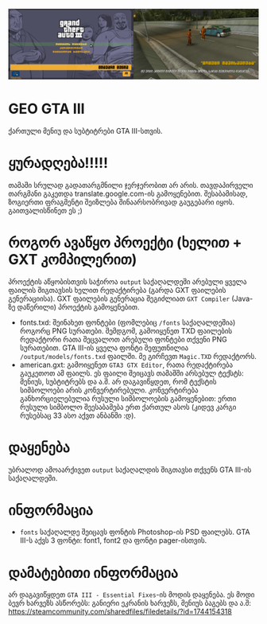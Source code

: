 ![Screenshots](screenshots/screenshots_12.png)

# GEO GTA III
ქართული მენიუ და სუბტიტრები GTA III-სთვის.

# ყურადღება!!!!!
თამაში სრულად გადათარგმნილი ჯერჯერობით არ არის. თავდაპირველი თარგმანი გაკეთდა translate.google.com-ის გამოყენებით. შესაბამისად, ზოგიერთი ფრაგმენტი შეიზლება შინაარსობრივად გაუგებარი იყოს. გაითვალისწინეთ ეს ;)

# როგორ ავაწყო პროექტი (ხელით + GXT კომპილერით)
პროექტის აწყობისთვის საჭიროა `output` საქაღალდეში არებული ყველა ფაილის შიგთავსის ხელით რედაქტირება (გარდა GXT ფაილების გენერაციისა). GXT ფაილების გენერაცია შეგიძლიათ `GXT Compiler` (Java-ზე დაწერილი) პროექტის გამოყენებით.

* fonts.txd: შეინახეთ ფონტები (ფომლებიც `/fonts` საქაღალდეშია) როგორც PNG სურათები. შემდგომ, გამოიყენეთ TXD ფაილების რედაქტორი რათა შეცვალოთ არებული ფონტები თქვენი PNG სურათებით. GTA III-ის ყველა ფონტი შეფუთნილია `/output/models/fonts.txd` ფაილში. მე გირჩევთ `Magic.TXD` რედაქტორს.
* american.gxt: გამოიყენეთ `GTA3 GTX Editor`, რათა რედაქტირება გაუკეთოთ ამ ფაილს. ეს ფაილი შეიცავს თამაშში არსებულ ტექსტს: მენიუს, სუბტიტრებს და ა.შ. არ დაგავიწყდეთ, რომ ტექსტის სიმბოლოები არის კონვერტირებული. კონვერტირება განხორციელებულია რუსული სიმბოლოების გამოყენებით: ერთი რუსული სიმბოლო შეესაბამება ერთ ქართულ ასოს (კიდევ კარგი რუსებსაც 33 ასო აქვთ ანბანში :დ).

# დაყენება
უბრალოდ ამოაარქივეთ `output` საქაღალდის შიგთავსი თქვენს GTA III-ის საქაღალდეში.

# ინფორმაცია
* `fonts` საქაღალდე შეიცავს ფონტის Photoshop-ის PSD ფაილებს. GTA III-ს აქვს 3 ფონტი: font1, font2 და ფონტი pager-ისთვის.

# დამატებითი ინფორმაცია
არ დაგავიწყდეთ `GTA III - Essential Fixes`-ის მოდის დაყენება. ეს მოდი ბევრ ხარვეზს ასწორებს: განიერი ეკრანის ხარვეზს, მენიუს ბაგებს და ა.შ: https://steamcommunity.com/sharedfiles/filedetails/?id=1744154318